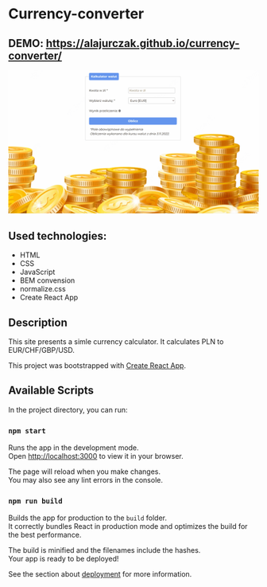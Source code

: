 # Currency-converter
## DEMO: https://alajurczak.github.io/currency-converter/

![Page animation](https://raw.githubusercontent.com/alajurczak/currency-converter/d3f3e885abfa7f9a7f6865b2645524cef19bae74/images/Animation.gif)
## Used technologies:
- HTML
- CSS
- JavaScript
- BEM convension
- normalize.css
- Create React App

## Description
This site presents a simle currency calculator. It calculates PLN to EUR/CHF/GBP/USD.

This project was bootstrapped with [Create React App](https://github.com/facebook/create-react-app).

## Available Scripts

In the project directory, you can run:

### `npm start`

Runs the app in the development mode.\
Open [http://localhost:3000](http://localhost:3000) to view it in your browser.

The page will reload when you make changes.\
You may also see any lint errors in the console.

### `npm run build`

Builds the app for production to the `build` folder.\
It correctly bundles React in production mode and optimizes the build for the best performance.

The build is minified and the filenames include the hashes.\
Your app is ready to be deployed!

See the section about [deployment](https://facebook.github.io/create-react-app/docs/deployment) for more information.
